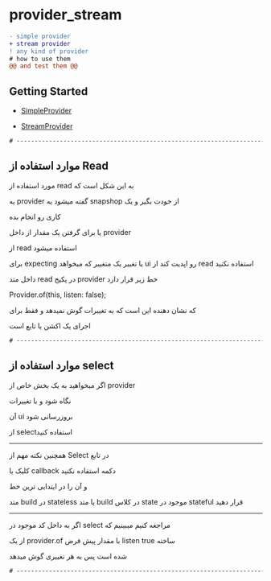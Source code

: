 # provider_stream
```diff
- simple provider 
+ stream provider
! any kind of provider
# how to use them
@@ and test them @@
```
 
## Getting Started

- [SimpleProvider](https://github.com/ShowAppStructure/ShareApp/tree/master/ProviderStream/lib/SimpleProvider)
  
- [StreamProvider](https://github.com/ShowAppStructure/ShareApp/tree/master/ProviderStream/lib/StreamProvider)

```diff
# --------------------------------------------------------------------------------------------------
```

## موارد استفاده از Read 

مورد استفاده از read به این شکل است که

به provider گفته میشود یه snapshop از خودت بگیر و یک

کاری رو انجام بده

یا برای گرفتن یک مقدار از داخل provider 

از read استفاده میشود 

 برای expecting یا تغییر یک متغییر که میخواهد ui رو اپدیت کند  از read استفاده نکنید

داخل متد read در پکیج provider خط زیر قرار دارد

Provider.of<T>(this, listen: false);

که نشان دهنده این است که به تغییرات گوش نمیدهد و فقط برای

اجرای یک اکشن یا تابع است

```diff
# --------------------------------------------------------------------------------------------------
```

## موارد استفاده از select

اگر میخواهید به یک بخش خاص از provider 

نگاه شود و با تغییرات 

آن ui بروزرسانی شود 

از selectاستفاده کنید

- ---------------------------------------------------------------

همچنین نکته مهم از Select در تابع 

کلیک یا callback دکمه استفاده نکنید 

و آن را در ایتدایی ترین خط 

متد build در stateless یا متد build در کلاس state موجود در stateful قرار دهید

- ---------------------------------------------------------------

اگر به داخل کد موجود در select مراجغه کنیم میبینیم که 

از یک provider.of با مقدار پیش فرض listen  true ساخته 

شده است پس به هر تغییری گوش میدهد 

```diff
# --------------------------------------------------------------------------------------------------
```
 
